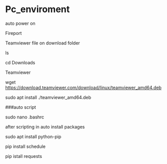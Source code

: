 # Pc_enviroment


auto power on

Fireport

Teamviewer file on download folder

ls

cd Downloads

Teamviewer

wget https://download.teamviewer.com/download/linux/teamviewer_amd64.deb

sudo apt install ./teamviewer_amd64.deb

###auto script 

sudo nano .bashrc

after scripting in auto install packages

sudo apt install python-pip

pip install schedule

pip istall requests



